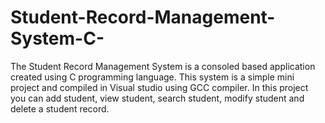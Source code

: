 # Student-Record-Management-System-C-
The Student Record Management System is a consoled based application created using C programming language. This system is a simple mini project and compiled in Visual studio using GCC compiler. In this project you can add student, view student, search student, modify student and delete a student record.
